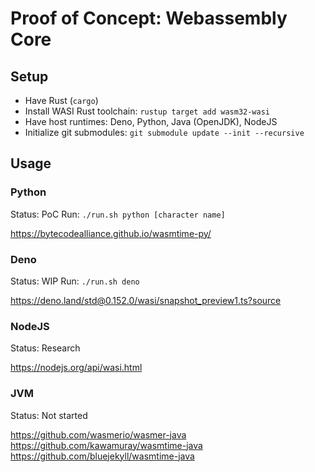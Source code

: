 # Proof of Concept: Webassembly Core

## Setup

* Have Rust (`cargo`)
* Install WASI Rust toolchain: `rustup target add wasm32-wasi`
* Have host runtimes: Deno, Python, Java (OpenJDK), NodeJS
* Initialize git submodules: `git submodule update --init --recursive`

## Usage

### Python

Status: PoC
Run: `./run.sh python [character name]`

https://bytecodealliance.github.io/wasmtime-py/

### Deno

Status: WIP
Run: `./run.sh deno`

https://deno.land/std@0.152.0/wasi/snapshot_preview1.ts?source

### NodeJS

Status: Research

https://nodejs.org/api/wasi.html

### JVM

Status: Not started

https://github.com/wasmerio/wasmer-java
https://github.com/kawamuray/wasmtime-java
https://github.com/bluejekyll/wasmtime-java
